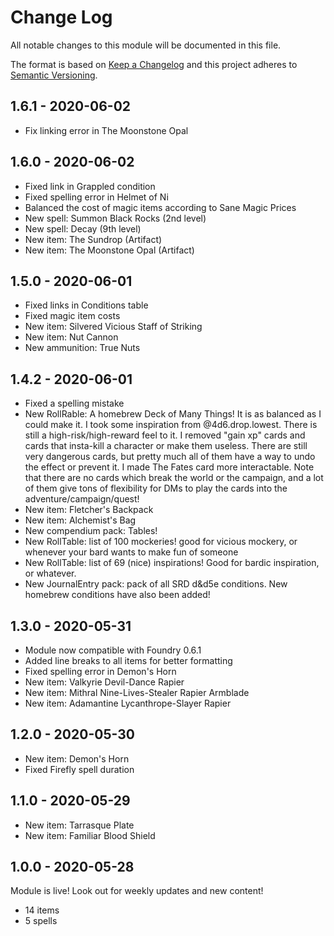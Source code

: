 # Change Log
All notable changes to this module will be documented in this file.
 
The format is based on [Keep a Changelog](http://keepachangelog.com/)
and this project adheres to [Semantic Versioning](http://semver.org/).

## 1.6.1 - 2020-06-02
- Fix linking error in The Moonstone Opal

## 1.6.0 - 2020-06-02
- Fixed link in Grappled condition
- Fixed spelling error in Helmet of Ni
- Balanced the cost of magic items according to Sane Magic Prices
- New spell: Summon Black Rocks (2nd level)
- New spell: Decay (9th level)
- New item: The Sundrop (Artifact)
- New item: The Moonstone Opal (Artifact)

## 1.5.0 - 2020-06-01
- Fixed links in Conditions table
- Fixed magic item costs
- New item: Silvered Vicious Staff of Striking
- New item: Nut Cannon
- New ammunition: True Nuts

## 1.4.2 - 2020-06-01
- Fixed a spelling mistake
- New RollRable: A homebrew Deck of Many Things! It is as balanced as I could make it. I took some inspiration from @4d6.drop.lowest.
There is still a high-risk/high-reward feel to it. I removed "gain xp" cards and cards that insta-kill a character or make
them useless. There are still very dangerous cards, but pretty much all of them have a way to undo the effect or prevent it.
I made The Fates card more interactable. Note that there are no cards which break the world or the campaign, and a lot of them
give tons of flexibility for DMs to play the cards into the adventure/campaign/quest!
- New item: Fletcher's Backpack
- New item: Alchemist's Bag
- New compendium pack: Tables!
- New RollTable: list of 100 mockeries! good for vicious mockery, or whenever your bard wants to make fun of someone
- New RollTable: list of 69 (nice) inspirations! Good for bardic inspiration, or whatever.
- New JournalEntry pack: pack of all SRD d&d5e conditions. New homebrew conditions have also been added!

## 1.3.0 - 2020-05-31
- Module now compatible with Foundry 0.6.1
- Added line breaks to all items for better formatting
- Fixed spelling error in Demon's Horn
- New item: Valkyrie Devil-Dance Rapier
- New item: Mithral Nine-Lives-Stealer Rapier Armblade
- New item: Adamantine Lycanthrope-Slayer Rapier

## 1.2.0 - 2020-05-30
- New item: Demon's Horn
- Fixed Firefly spell duration

## 1.1.0 - 2020-05-29
- New item: Tarrasque Plate
- New item: Familiar Blood Shield

## 1.0.0 - 2020-05-28
 Module is live! Look out for weekly updates and new content!
- 14 items
- 5 spells
